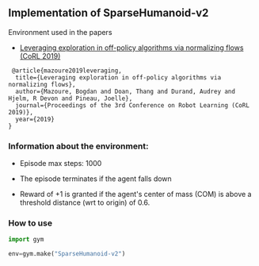 
## Implementation of __**SparseHumanoid-v2**__ 

Environment used in the papers 

* [Leveraging exploration in off-policy algorithms via normalizing flows (CoRL 2019)](https://arxiv.org/pdf/1905.06893.pdf)
```
 @article{mazoure2019leveraging,
  title={Leveraging exploration in off-policy algorithms via normalizing flows},
  author={Mazoure, Bogdan and Doan, Thang and Durand, Audrey and Hjelm, R Devon and Pineau, Joelle},
  journal={Proceedings of the 3rd Conference on Robot Learning (CoRL 2019)},
  year={2019}
} 

```


### Information about the environment:

* Episode max steps: 1000

* The episode terminates if the agent falls down 

* Reward of +1 is granted if the agent's center of mass (COM) is above a threshold distance (wrt to origin) of 0.6.


### How to use
```python
import gym

env=gym.make("SparseHumanoid-v2")
```

